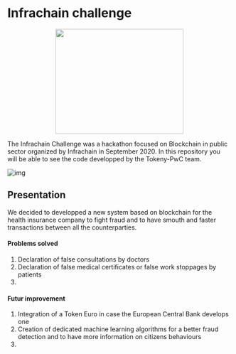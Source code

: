 # Infrachain challenge

<p align="center">
  <img width="288" height="236" src="https://imgur.com/RfvoSDX.png">
</p>

The Infrachain Challenge was a hackathon focused on Blockchain in public sector organized by Infrachain in September 2020. In this repository you will be able to see the code developped by the Tokeny-PwC team.

![img](https://imgur.com/OU30RVB.png)

## Presentation 

We decided to developped a new system based on blockchain for the health insurance company to fight fraud and to have smouth and faster transactions between all the counterparties.

#### Problems solved

1. Declaration of false consultations by doctors
2. Declaration of false medical certificates or false work stoppages by patients 
3.

#### Futur improvement

1. Integration of a Token Euro in case the European Central Bank develops one
2. Creation of dedicated machine learning algorithms for a better fraud detection and to have more information on citizens behaviours 
3. 
